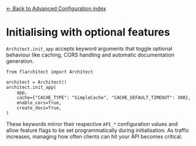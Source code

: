 [← Back to Advanced Configuration index](index.md)

# Initialising with optional features
`Architect.init_app` accepts keyword arguments that toggle optional
behaviour like caching, CORS handling and automatic documentation
generation.
```
from flarchitect import Architect

architect = Architect()
architect.init_app(
    app,
    cache={"CACHE_TYPE": "SimpleCache", "CACHE_DEFAULT_TIMEOUT": 300},
    enable_cors=True,
    create_docs=True,
)
```
These keywords mirror their respective `API_*` configuration values and
allow feature flags to be set programmatically during initialisation.
As traffic increases, managing how often clients can hit your API becomes
critical.

